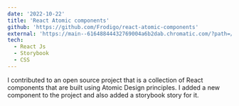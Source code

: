 ```yaml
---
date: '2022-10-22'
title: 'React Atomic components'
github: 'https://github.com/Frodigo/react-atomic-components'
external: 'https://main--61648844432769004a6b2dab.chromatic.com/?path=/story/atoms-blockquote--default'
tech:
  - React Js
  - Storybook
  - CSS
---
```


I contributed to an open source project that is a collection of React components that are built using Atomic Design principles.
I added a new component to the project and also added a storybook story for it.